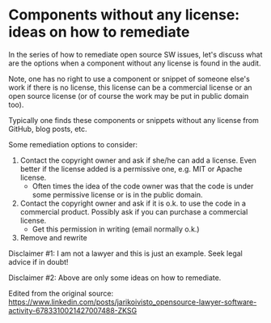 # Components without any license: ideas on how to remediate

In the series of how to remediate open source SW issues, let's discuss what are the options when a component without any license is found in the audit. 

Note, one has no right to use a component or snippet of someone else's work if there is no license, this license can be a commercial license or an open source license (or of course the work may be put in public domain too).

Typically one finds these components or snippets without any license from GitHub, blog posts, etc.

Some remediation options to consider:
1. Contact the copyright owner and ask if she/he can add a license. Even better if the license added is a permissive one, e.g. MIT or Apache license.
     - Often times the idea of the code owner was that the code is under some permissive license or is in the public domain.
1. Contact the copyright owner and ask if it is o.k. to use the code in a commercial product. Possibly ask if you can purchase a commercial license.
    - Get this permission in writing (email normally o.k.)
1. Remove and rewrite

Disclaimer #1: I am not a lawyer and this is just an example. Seek legal advice if in doubt!

Disclaimer #2: Above are only some ideas on how to remediate.


Edited from the original source: https://www.linkedin.com/posts/jarikoivisto_opensource-lawyer-software-activity-6783310021427007488-ZKSG
